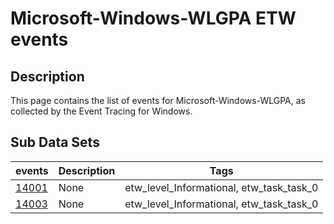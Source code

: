 # Microsoft-Windows-WLGPA ETW events

## Description
This page contains the list of events for Microsoft-Windows-WLGPA, as collected by the Event Tracing for Windows.

## Sub Data Sets
|events|Description|Tags|
|---|---|---|
|[14001](events/event-14001.md)|None|etw_level_Informational, etw_task_task_0|
|[14003](events/event-14003.md)|None|etw_level_Informational, etw_task_task_0|
